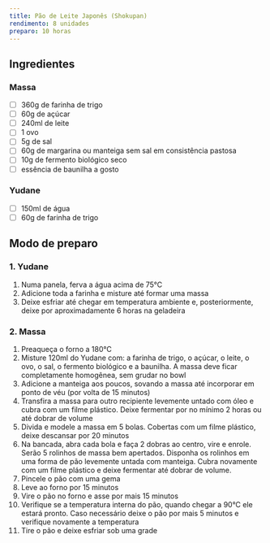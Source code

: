 ```yaml
---
title: Pão de Leite Japonês (Shokupan)
rendimento: 8 unidades
preparo: 10 horas
---
```


## Ingredientes

### Massa

- [ ] 360g de farinha de trigo
- [ ] 60g de açúcar
- [ ] 240ml de leite
- [ ] 1 ovo
- [ ] 5g de sal
- [ ] 60g de margarina ou manteiga sem sal em consistência pastosa
- [ ] 10g de fermento biológico seco
- [ ] essência de baunilha a gosto

### Yudane

- [ ] 150ml de água
- [ ] 60g de farinha de trigo

## Modo de preparo

### 1. Yudane

1. Numa panela, ferva a água acima de 75°C
2. Adicione toda a farinha e misture até formar uma massa
3. Deixe esfriar até chegar em temperatura ambiente e, posteriormente, deixe por aproximadamente 6 horas na geladeira

### 2. Massa

1. Preaqueça o forno a 180°C
2. Misture 120ml do Yudane com: a farinha de trigo, o açúcar, o leite, o ovo, o sal, o fermento biológico e a baunilha. A massa deve ficar completamente homogênea, sem grudar no bowl
3. Adicione a manteiga aos poucos, sovando a massa até incorporar em ponto de véu (por volta de 15 minutos)
4. Transfira a massa para outro recipiente levemente untado com óleo e cubra com um filme plástico. Deixe fermentar por no mínimo 2 horas ou até dobrar de volume
5. Divida e modele a massa em 5 bolas. Cobertas com um filme plástico, deixe descansar por 20 minutos
6. Na bancada, abra cada bola e faça 2 dobras ao centro, vire e enrole. Serão 5 rolinhos de massa bem apertados. Disponha os rolinhos em uma forma de pão levemente untada com manteiga. Cubra novamente com um filme plástico e deixe fermentar até dobrar de volume.
7. Pincele o pão com uma gema
8. Leve ao forno por 15 minutos
9. Vire o pão no forno e asse por mais 15 minutos
10. Verifique se a temperatura interna do pão, quando chegar a 90°C ele estará pronto. Caso necessário deixe o pão por mais 5 minutos e verifique novamente a temperatura 
11. Tire o pão e deixe esfriar sob uma grade